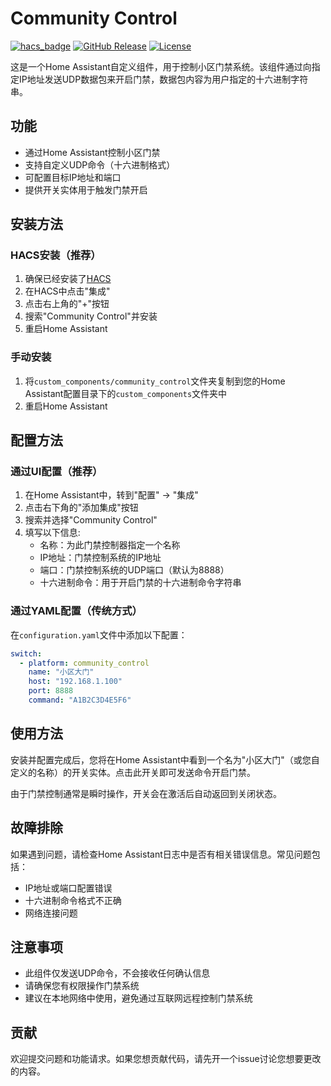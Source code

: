 # Community Control

[![hacs_badge](https://img.shields.io/badge/HACS-Default-orange.svg)](https://github.com/hacs/integration)
[![GitHub Release][releases-shield]][releases]
[![License][license-shield]](LICENSE)

这是一个Home Assistant自定义组件，用于控制小区门禁系统。该组件通过向指定IP地址发送UDP数据包来开启门禁，数据包内容为用户指定的十六进制字符串。

## 功能

- 通过Home Assistant控制小区门禁
- 支持自定义UDP命令（十六进制格式）
- 可配置目标IP地址和端口
- 提供开关实体用于触发门禁开启

## 安装方法

### HACS安装（推荐）

1. 确保已经安装了[HACS](https://hacs.xyz/)
2. 在HACS中点击"集成"
3. 点击右上角的"+"按钮
4. 搜索"Community Control"并安装
5. 重启Home Assistant

### 手动安装

1. 将`custom_components/community_control`文件夹复制到您的Home Assistant配置目录下的`custom_components`文件夹中
2. 重启Home Assistant

## 配置方法

### 通过UI配置（推荐）

1. 在Home Assistant中，转到"配置" -> "集成"
2. 点击右下角的"添加集成"按钮
3. 搜索并选择"Community Control"
4. 填写以下信息:
   - 名称：为此门禁控制器指定一个名称
   - IP地址：门禁控制系统的IP地址
   - 端口：门禁控制系统的UDP端口（默认为8888）
   - 十六进制命令：用于开启门禁的十六进制命令字符串

### 通过YAML配置（传统方式）

在`configuration.yaml`文件中添加以下配置：

```yaml
switch:
  - platform: community_control
    name: "小区大门"
    host: "192.168.1.100"
    port: 8888
    command: "A1B2C3D4E5F6"
```

## 使用方法

安装并配置完成后，您将在Home Assistant中看到一个名为"小区大门"（或您自定义的名称）的开关实体。点击此开关即可发送命令开启门禁。

由于门禁控制通常是瞬时操作，开关会在激活后自动返回到关闭状态。

## 故障排除

如果遇到问题，请检查Home Assistant日志中是否有相关错误信息。常见问题包括：

- IP地址或端口配置错误
- 十六进制命令格式不正确
- 网络连接问题

## 注意事项

- 此组件仅发送UDP命令，不会接收任何确认信息
- 请确保您有权限操作门禁系统
- 建议在本地网络中使用，避免通过互联网远程控制门禁系统

## 贡献

欢迎提交问题和功能请求。如果您想贡献代码，请先开一个issue讨论您想要更改的内容。

[license-shield]: https://img.shields.io/github/license/yourusername/community_control.svg?style=for-the-badge
[releases-shield]: https://img.shields.io/github/release/yourusername/community_control.svg?style=for-the-badge
[releases]: https://github.com/yourusername/community_control/releases
